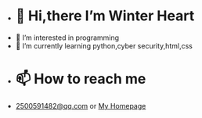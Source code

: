 - <h1>👋 Hi,there I’m Winter Heart
- 👀 I’m interested in programming
- 🌱 I’m currently learning python,cyber security,html,css
- <h1>📫 How to reach me 
- 2500591482@qq.com or <a href="https://whgal.top/" target="_blank">My Homepage
<!---
nomaluser/nomaluser is a ✨ special ✨ repository because its `README.md` (this file) appears on your GitHub profile.
You can click the Preview link to take a look at your changes.
--->
